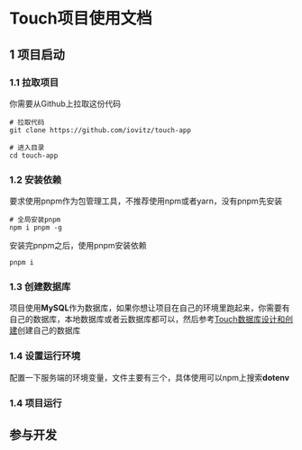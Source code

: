 # Touch项目使用文档

## 1 项目启动

### 1.1 拉取项目

你需要从Github上拉取这份代码

```shell
# 拉取代码
git clone https://github.com/iovitz/touch-app

# 进入目录
cd touch-app
```

### 1.2 安装依赖

要求使用pnpm作为包管理工具，不推荐使用npm或者yarn，没有pnpm先安装

```shell
# 全局安装pnpm
npm i pnpm -g
```

安装完pnpm之后，使用pnpm安装依赖

```shell
pnpm i
```

### 1.3 创建数据库

项目使用**MySQL**作为数据库，如果你想让项目在自己的环境里跑起来，你需要有自己的数据库，本地数据库或者云数据库都可以，然后参考[Touch数据库设计和创建](./server/database.md)创建自己的数据库

### 1.4 设置运行环境

配置一下服务端的环境变量，文件主要有三个，具体使用可以npm上搜索**dotenv**

### 1.4 项目运行

## 参与开发

